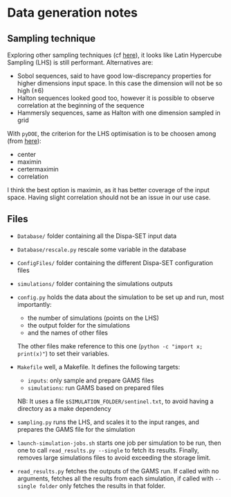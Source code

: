 # Data generation notes

## Sampling technique
Exploring other sampling techniques (cf [here](https://scikit-optimize.github.io/stable/auto_examples/sampler/initial-sampling-method.html)), it looks like Latin Hypercube Sampling (LHS) is still performant. Alternatives are:

- Sobol sequences, said to have good low-discrepancy properties for higher dimensions input space. In this case the dimension will not be so high (±6)
- Halton sequences looked good too, however it is possible to observe correlation at the beginning of the sequence
- Hammersly sequences, same as Halton with one dimension sampled in grid

With `pyDOE`, the criterion for the LHS optimisation is to be choosen among (from [here](https://pythonhosted.org/pyDOE/randomized.html#latin-hypercube-lhs)):

- center
- maximin
- certermaximin
- correlation

I think the best option is maximin, as it has better coverage of the input space. Having slight correlation should not be an issue in our use case. 

## Files

- `Database/` folder containing all the Dispa-SET input data
- `Database/rescale.py` rescale some variable in the database
- `ConfigFiles/` folder containing the different Dispa-SET configuration files
- `simulations/` folder containing the simulations outputs
- `config.py` holds the data about the simulation to be set up and run, most importantly:
    - the number of simulations (points on the LHS)
    - the output folder for the simulations
    - and the names of other files

    The other files make reference to this one (`python -c "import x; print(x)"`) to set their variables.
- `Makefile` well, a Makefile. It defines the following targets:
    - `inputs`: only sample and prepare GAMS files
    - `simulations`: run GAMS based on prepared files

    NB: It uses a file `$SIMULATION_FOLDER/sentinel.txt`, to avoid having a directory as a make dependency
- `sampling.py` runs the LHS, and scales it to the input ranges, and prepares the GAMS file for the simulation
- `launch-simulation-jobs.sh` starts one job per simulation to be run, then one to call `read_results.py --single` to fetch its results. Finally, removes large simulations files to avoid exceeding the storage limit.
- `read_results.py` fetches the outputs of the GAMS run. If called with no arguments, fetches all the results from each simulation, if called with `--single folder` only fetches the results in that folder.
